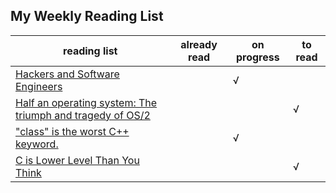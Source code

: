 ## My Weekly Reading List

reading list| already read | on progress | to read  |
------------|--------------|-------------|----------|
[Hackers and Software Engineers][1] |    |  √   |   |
[Half an operating system: The triumph and tragedy of OS/2][2] |   |   |  √  |
["class" is the worst C++ keyword.][3] |   |  √  |   |
[C is Lower Level Than You Think][4] |   |   |  √  |









[1]:http://dandreamsofcoding.com/2013/09/16/hackers-and-software-engineers/
[2]:http://arstechnica.com/business/2013/11/half-an-operating-system-the-triumph-and-tragedy-of-os2/
[3]:http://nguillemot.blogspot.ca/2013/11/class-is-worst-c-keyword.html
[4]:http://prog21.dadgum.com/185.html

